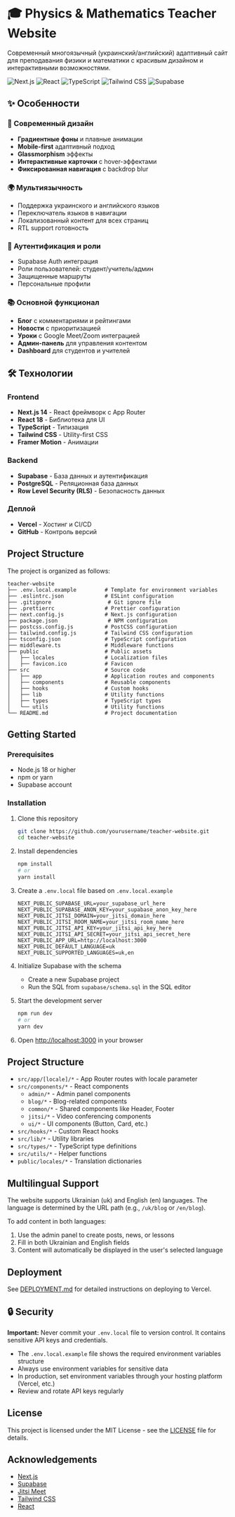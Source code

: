 # 🎓 Physics & Mathematics Teacher Website

Современный многоязычный (украинский/английский) адаптивный сайт для преподавания физики и математики с красивым дизайном и интерактивными возможностями.

![Next.js](https://img.shields.io/badge/Next.js-14-black)
![React](https://img.shields.io/badge/React-18-blue)
![TypeScript](https://img.shields.io/badge/TypeScript-5-blue)
![Tailwind CSS](https://img.shields.io/badge/Tailwind-3-38B2AC)
![Supabase](https://img.shields.io/badge/Supabase-Database-green)

## ✨ Особенности

### 🎨 Современный дизайн
- **Градиентные фоны** и плавные анимации
- **Mobile-first** адаптивный подход
- **Glassmorphism** эффекты
- **Интерактивные карточки** с hover-эффектами
- **Фиксированная навигация** с backdrop blur

### 🌍 Мультиязычность
- Поддержка украинского и английского языков
- Переключатель языков в навигации
- Локализованный контент для всех страниц
- RTL support готовность

### 🔐 Аутентификация и роли
- Supabase Auth интеграция
- Роли пользователей: студент/учитель/админ
- Защищенные маршруты
- Персональные профили

### 📚 Основной функционал
- **Блог** с комментариями и рейтингами
- **Новости** с приоритизацией
- **Уроки** с Google Meet/Zoom интеграцией
- **Админ-панель** для управления контентом
- **Dashboard** для студентов и учителей

## 🛠️ Технологии

### Frontend
- **Next.js 14** - React фреймворк с App Router
- **React 18** - Библиотека для UI
- **TypeScript** - Типизация
- **Tailwind CSS** - Utility-first CSS
- **Framer Motion** - Анимации

### Backend
- **Supabase** - База данных и аутентификация
- **PostgreSQL** - Реляционная база данных
- **Row Level Security (RLS)** - Безопасность данных

### Деплой
- **Vercel** - Хостинг и CI/CD
- **GitHub** - Контроль версий

## Project Structure

The project is organized as follows:

```
teacher-website
├── .env.local.example         # Template for environment variables
├── .eslintrc.json             # ESLint configuration
├── .gitignore                  # Git ignore file
├── .prettierrc                # Prettier configuration
├── next.config.js             # Next.js configuration
├── package.json                # NPM configuration
├── postcss.config.js          # PostCSS configuration
├── tailwind.config.js         # Tailwind CSS configuration
├── tsconfig.json              # TypeScript configuration
├── middleware.ts              # Middleware functions
├── public                     # Public assets
│   ├── locales                # Localization files
│   ├── favicon.ico            # Favicon
├── src                        # Source code
│   ├── app                    # Application routes and components
│   ├── components             # Reusable components
│   ├── hooks                  # Custom hooks
│   ├── lib                    # Utility functions
│   ├── types                  # TypeScript types
│   └── utils                  # Utility functions
└── README.md                  # Project documentation
```

## Getting Started

### Prerequisites

- Node.js 18 or higher
- npm or yarn
- Supabase account

### Installation

1. Clone this repository
   ```bash
   git clone https://github.com/yourusername/teacher-website.git
   cd teacher-website
   ```

2. Install dependencies
   ```bash
   npm install
   # or
   yarn install
   ```

3. Create a `.env.local` file based on `.env.local.example`
   ```
   NEXT_PUBLIC_SUPABASE_URL=your_supabase_url_here
   NEXT_PUBLIC_SUPABASE_ANON_KEY=your_supabase_anon_key_here
   NEXT_PUBLIC_JITSI_DOMAIN=your_jitsi_domain_here
   NEXT_PUBLIC_JITSI_ROOM_NAME=your_jitsi_room_name_here
   NEXT_PUBLIC_JITSI_API_KEY=your_jitsi_api_key_here
   NEXT_PUBLIC_JITSI_API_SECRET=your_jitsi_api_secret_here
   NEXT_PUBLIC_APP_URL=http://localhost:3000
   NEXT_PUBLIC_DEFAULT_LANGUAGE=uk
   NEXT_PUBLIC_SUPPORTED_LANGUAGES=uk,en
   ```

4. Initialize Supabase with the schema
   - Create a new Supabase project
   - Run the SQL from `supabase/schema.sql` in the SQL editor

5. Start the development server
   ```bash
   npm run dev
   # or
   yarn dev
   ```

6. Open [http://localhost:3000](http://localhost:3000) in your browser

## Project Structure

- `src/app/[locale]/*` - App Router routes with locale parameter
- `src/components/*` - React components
  - `admin/*` - Admin panel components
  - `blog/*` - Blog-related components
  - `common/*` - Shared components like Header, Footer
  - `jitsi/*` - Video conferencing components
  - `ui/*` - UI components (Button, Card, etc.)
- `src/hooks/*` - Custom React hooks
- `src/lib/*` - Utility libraries
- `src/types/*` - TypeScript type definitions
- `src/utils/*` - Helper functions
- `public/locales/*` - Translation dictionaries

## Multilingual Support

The website supports Ukrainian (uk) and English (en) languages. The language is determined by the URL path (e.g., `/uk/blog` or `/en/blog`).

To add content in both languages:
1. Use the admin panel to create posts, news, or lessons
2. Fill in both Ukrainian and English fields
3. Content will automatically be displayed in the user's selected language

## Deployment

See [DEPLOYMENT.md](./DEPLOYMENT.md) for detailed instructions on deploying to Vercel.

## 🔒 Security

**Important:** Never commit your `.env.local` file to version control. It contains sensitive API keys and credentials.

- The `.env.local.example` file shows the required environment variables structure
- Always use environment variables for sensitive data
- In production, set environment variables through your hosting platform (Vercel, etc.)
- Review and rotate API keys regularly

## License

This project is licensed under the MIT License - see the [LICENSE](LICENSE) file for details.

## Acknowledgements

- [Next.js](https://nextjs.org/)
- [Supabase](https://supabase.io/)
- [Jitsi Meet](https://jitsi.org/jitsi-meet/)
- [Tailwind CSS](https://tailwindcss.com/)
- [React](https://reactjs.org/)